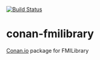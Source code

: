 [![Build Status](https://travis-ci.org/jondo2010/conan-fmilibrary.svg)](https://travis-ci.org/jondo2010/conan-fmilibrary)

# conan-fmilibrary

[Conan.io](https://conan.io) package for FMILibrary
